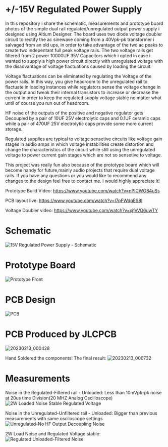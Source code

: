 # +/-15V Regulated Power Supply
In this repository i share the schematic, measurements and prototype board photos of the simple dual rail regulated/unregulated output power supply i designed using Altium Designer. 
The board uses two diode voltage doubler circuit to rectify the ac sinewave coming from a 40Vpk-pk transformer i salvaged from an old ups, in order to take advantage of the two ac peaks to create two indepentant full peak voltage rails. The two voltage rails get filtered from 2 power 10000UF 35V Capacitors which i opted in case i wanted to supply a high power circuit directly with unregulated voltage with the disadvantage of voltage flactuations caused by loading the circuit.

Voltage flactuations can be eliminated by regulating the Voltage of the power rails. In this way, you give headroom to the unregulated rail to flactuate in loading instances while regulators sense the voltage change in the output and tweak their internal transistors to increase or decrease the current in order to keep the regulated supply voltage stable no matter what until of course you run out of headroom.

HF noise of the outputs of the positive and negative regulator gets Decoupled by a pair of 10UF 25V electrolytic caps and 0.1UF ceramic caps while a pair of 470UF 25V electrolytic caps provide some more current storage. 

Regulated supplies are typical to voltage sensetive circuits like voltage gain stages in audio amps in which voltage instabilities create distortion and change the characteristics of the circuit while still using the unregulated voltage to power current gain stages which are not so sensetive to voltage.

This project was really fun also because of the prototype board which will become handy for future,mainly audio projects that require dual voltage rails.
If you have any questions or you would like to recommend any changes to the design feel free to contact me. I would highly appreciate it!

Prototype Build Video:
https://www.youtube.com/watch?v=nPICWO84uSs

PCB layout live:
https://www.youtube.com/watch?v=I7pFWdqES8I

Voltage Doubler video:
https://www.youtube.com/watch?v=xjfeVQ6uwTY

# Schematic
![15V Regulated Power Supply - Schematic](https://user-images.githubusercontent.com/93339707/218340856-096448a3-d286-4cb4-b37c-ab1656805967.PNG)

# Prototype Board
![Prototype Front](https://user-images.githubusercontent.com/93339707/218340942-cceb875e-bad2-4532-9507-f401b9033664.jpg)

# PCB Design
![PCB](https://user-images.githubusercontent.com/93339707/218340864-56c4a273-85a9-41d4-8f99-6fb1d680ae68.PNG)

# PCB Produced by JLCPCB
![20230213_000428](https://user-images.githubusercontent.com/93339707/218340900-825523fe-031f-4001-bcb7-912c3006a957.jpg)

Hand Soldered the components! The final result:
![20230213_000732](https://user-images.githubusercontent.com/93339707/218340907-0a84c59c-813a-45ab-98a0-0d41187fff4f.jpg)

# Measurements
Noise in the Regulated-Filtered rail - Unloaded:
Less than 10mVpk-pk noise at 20us time Division(20 MHZ Analog Oscilloscope)
![2W Loaded Noise Stable Regulated Voltage](https://user-images.githubusercontent.com/93339707/218340971-cebc6170-efdc-43b3-91ce-a919bbf33100.jpg)

Noise in the Unregulated-Unfiltered rail - Unloaded:
Bigger than previous measurements with same osciloscope settings
![Unregulated-No HF Output Decoupling Noise](https://user-images.githubusercontent.com/93339707/218340988-1892ef18-27e7-418b-ac9b-84ca5ea2c5ef.jpg)

2W Load Noise and Regulated Voltage stable:
![Regulated Unloaded-Filtered Noise](https://user-images.githubusercontent.com/93339707/218340995-b2b23ef9-e578-4667-a451-ffc96c3bc786.jpg)
